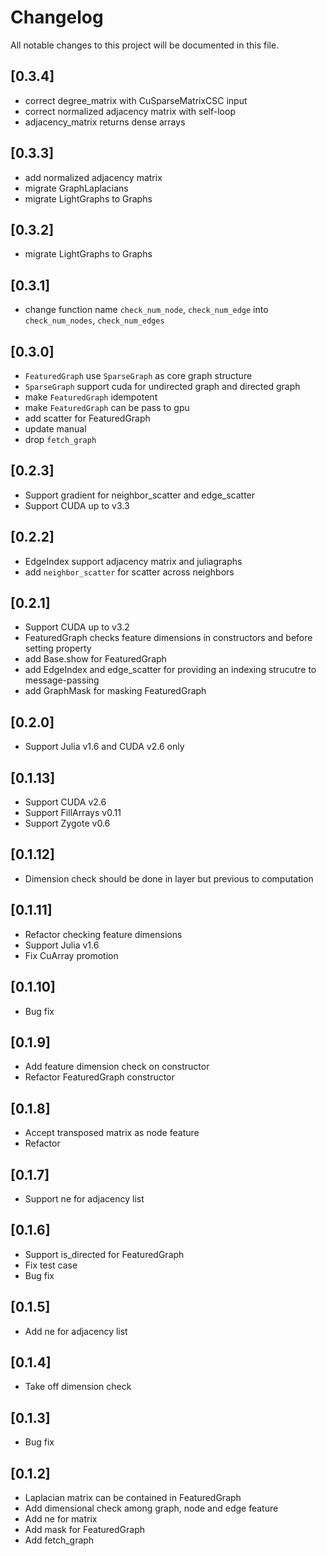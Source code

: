 # Changelog

All notable changes to this project will be documented in this file.

## [0.3.4]

- correct degree_matrix with CuSparseMatrixCSC input
- correct normalized adjacency matrix with self-loop
- adjacency_matrix returns dense arrays

## [0.3.3]

- add normalized adjacency matrix
- migrate GraphLaplacians
- migrate LightGraphs to Graphs

## [0.3.2]

- migrate LightGraphs to Graphs

## [0.3.1]

- change function name `check_num_node`, `check_num_edge` into `check_num_nodes`, `check_num_edges`

## [0.3.0]

- `FeaturedGraph` use `SparseGraph` as core graph structure
- `SparseGraph` support cuda for undirected graph and directed graph
- make `FeaturedGraph` idempotent
- make `FeaturedGraph` can be pass to gpu
- add scatter for FeaturedGraph
- update manual
- drop `fetch_graph`

## [0.2.3]

- Support gradient for neighbor_scatter and edge_scatter
- Support CUDA up to v3.3

## [0.2.2]

- EdgeIndex support adjacency matrix and juliagraphs
- add `neighbor_scatter` for scatter across neighbors

## [0.2.1]

- Support CUDA up to v3.2
- FeaturedGraph checks feature dimensions in constructors and before setting property
- add Base.show for FeaturedGraph
- add EdgeIndex and edge_scatter for providing an indexing strucutre to message-passing
- add GraphMask for masking FeaturedGraph

## [0.2.0]

- Support Julia v1.6 and CUDA v2.6 only

## [0.1.13]

- Support CUDA v2.6
- Support FillArrays v0.11
- Support Zygote v0.6

## [0.1.12]

- Dimension check should be done in layer but previous to computation

## [0.1.11]

- Refactor checking feature dimensions
- Support Julia v1.6
- Fix CuArray promotion

## [0.1.10]

- Bug fix

## [0.1.9]

- Add feature dimension check on constructor
- Refactor FeaturedGraph constructor

## [0.1.8]

- Accept transposed matrix as node feature
- Refactor

## [0.1.7]

- Support ne for adjacency list

## [0.1.6]

- Support is_directed for FeaturedGraph
- Fix test case
- Bug fix

## [0.1.5]

- Add ne for adjacency list

## [0.1.4]

- Take off dimension check

## [0.1.3]

- Bug fix

## [0.1.2]

- Laplacian matrix can be contained in FeaturedGraph
- Add dimensional check among graph, node and edge feature
- Add ne for matrix
- Add mask for FeaturedGraph
- Add fetch_graph
